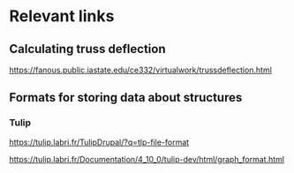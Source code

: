 # Relevant links

## Calculating truss deflection

https://fanous.public.iastate.edu/ce332/virtualwork/trussdeflection.html

## Formats for storing data about structures

### Tulip

https://tulip.labri.fr/TulipDrupal/?q=tlp-file-format

https://tulip.labri.fr/Documentation/4_10_0/tulip-dev/html/graph_format.html
